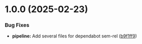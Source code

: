 # 1.0.0 (2025-02-23)


### Bug Fixes

* **pipeline:** Add several files for dependabot sem-rel ([b9f1ff9](https://github.com/derBobby/java-signal-connector/commit/b9f1ff943e6637df06866d063c34edfd7bbbff04))
